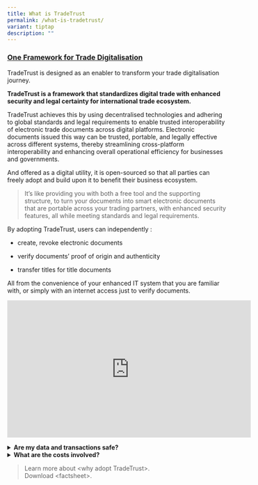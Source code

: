 ```yaml
---
title: What is TradeTrust
permalink: /what-is-tradetrust/
variant: tiptap
description: ""
---
```

<h3><strong><u>One Framework for Trade Digitalisation</u></strong></h3>
<p>TradeTrust is designed as an enabler to transform your trade digitalisation
journey.</p>
<p><strong>TradeTrust is a framework that standardizes digital trade with enhanced security and legal certainty for international trade ecosystem.</strong>
</p>
<p>TradeTrust achieves this by using decentralised technologies and adhering
to global standards and legal requirements to enable trusted interoperability
of electronic trade documents across digital platforms. Electronic documents
issued this way can be trusted, portable, and legally effective across
different systems, thereby streamlining cross-platform interoperability
and enhancing overall operational efficiency for businesses and governments.</p>
<p>And offered as a digital utility, it is open-sourced so that all parties
can freely adopt and build upon it to benefit their business ecosystem.</p>
<blockquote>
<p>It’s like providing you with both a free tool and the supporting structure,
to turn your documents into smart electronic documents that are portable
across your trading partners, with enhanced security features, all while
meeting standards and legal requirements.</p>
<p></p>
</blockquote>
<p>By adopting TradeTrust, users can independently :</p>
<ul data-tight="true" class="tight">
<li>
<p>create, revoke electronic documents</p>
</li>
<li>
<p>verify documents’ proof of origin and authenticity</p>
</li>
<li>
<p>transfer titles for title documents</p>
</li>
</ul>
<p>All from the convenience of your enhanced IT system that you are familiar
with, or simply with an internet access just to verify documents.</p>
<div class="iframe-wrapper">
<iframe height="315" width="560" allowfullscreen="true" frameborder="0" src="https://www.youtube.com/embed/-YD21elPXxs?si=SiP7FweDc7l28yxW"></iframe>
</div>
<p></p>
<div data-type="detailGroup" class="isomer-accordion isomer-accordion-white">
<details class="isomer-details">
<summary><strong>Are my data and transactions safe?</strong>
</summary>
<div data-type="detailsContent" class="isomer-details-content">
<p>Your data is not written into the public blockchain so as to preserves
data confidentiality. Only the title ownership is recorded on one of the
selected blockchain(Ethereum, Polygon, XDC or Stability) for title documents.</p>
<p>You decide what data and data format that go into your electronic documents.</p>
<p>And the security and reliability of your transactions are assured, as
TradeTrust's security assessment was comprehensively conducted by a third-party
specialist, Ernst &amp; Young.</p>
</div>
</details>
<details class="isomer-details">
<summary><strong>What are the costs involved?</strong>
</summary>
<div data-type="detailsContent" class="isomer-details-content">
<p>TradeTrust is free for all to use, and anyone can implement it using the
set of pre-built software components.</p>
<p>Depending on your role in the supply chain, transaction costs such as
blockchain gas fees may apply, for example, $0.01 per transaction for the
transfer of ownership on Polygon. Reach out to us to learn more about how
much you can save on manual processing and courier costs.</p>
</div>
</details>
</div>
<p></p>
<p></p>
<blockquote>
<p>Learn more about &lt;why adopt TradeTrust&gt;.
<br>Download &lt;factsheet&gt;.</p>
</blockquote>
<p></p>